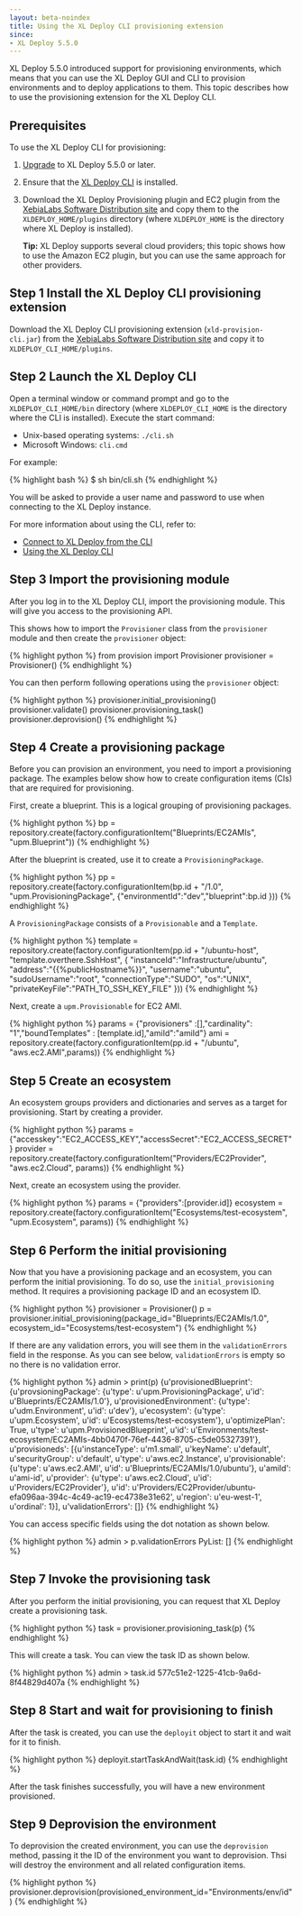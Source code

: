 ```yaml
---
layout: beta-noindex
title: Using the XL Deploy CLI provisioning extension
since:
- XL Deploy 5.5.0
---
```


XL Deploy 5.5.0 introduced support for provisioning environments, which means that you can use the XL Deploy GUI and CLI to provision environments and to deploy applications to them. This topic describes how to use the provisioning extension for the XL Deploy CLI.

## Prerequisites

To use the XL Deploy CLI for provisioning:

1. [Upgrade](/xl-deploy/how-to/upgrade-xl-deploy.html) to XL Deploy 5.5.0 or later.
1. Ensure that the [XL Deploy CLI](/xl-deploy/how-to/install-the-xl-deploy-cli.html) is installed.
1. Download the XL Deploy Provisioning plugin and EC2 plugin from the [XebiaLabs Software Distribution site](https://dist.xebialabs.com) and copy them to the `XLDEPLOY_HOME/plugins` directory (where `XLDEPLOY_HOME` is the directory where XL Deploy is installed).

    **Tip:** XL Deploy supports several cloud providers; this topic shows how to use the Amazon EC2 plugin, but you can use the same approach for other providers.

## Step 1 Install the XL Deploy CLI provisioning extension

Download the XL Deploy CLI provisioning extension (`xld-provision-cli.jar`) from the [XebiaLabs Software Distribution site](https://dist.xebialabs.com) and copy it to `XLDEPLOY_CLI_HOME/plugins`.

## Step 2 Launch the XL Deploy CLI

Open a terminal window or command prompt and go to the `XLDEPLOY_CLI_HOME/bin` directory (where `XLDEPLOY_CLI_HOME` is the directory where the CLI is installed). Execute the start command:

* Unix-based operating systems: `./cli.sh`
* Microsoft Windows: `cli.cmd`

For example:

{% highlight bash %}
$ sh bin/cli.sh
{% endhighlight %}

You will be asked to provide a user name and password to use when connecting to the XL Deploy instance.

For more information about using the CLI, refer to:

* [Connect to XL Deploy from the CLI](/xl-deploy/how-to/connect-to-xl-deploy-from-the-cli.html)
* [Using the XL Deploy CLI](/xl-deploy/how-to/using-the-xl-deploy-cli.html)

## Step 3 Import the provisioning module

After you log in to the XL Deploy CLI, import the provisioning module. This will give you access to the provisioning API.

This shows how to import the `Provisioner` class from the `provisioner` module and then create the `provisioner` object:

{% highlight python %}
from provision import Provisioner
provisioner = Provisioner()
{% endhighlight %}

You can then perform following operations using the `provisioner` object:

{% highlight python %}
provisioner.initial_provisioning()
provisioner.validate()
provisioner.provisioning_task()
provisioner.deprovision()
{% endhighlight %}

## Step 4 Create a provisioning package

Before you can provision an environment, you need to import a provisioning package. The examples below show how to create configuration items (CIs) that are required for provisioning.

First, create a blueprint. This is a logical grouping of provisioning packages.

{% highlight python %}
bp = repository.create(factory.configurationItem("Blueprints/EC2AMIs", "upm.Blueprint"))
{% endhighlight %}

After the blueprint is created, use it to create a `ProvisioningPackage`.

{% highlight python %}
pp = repository.create(factory.configurationItem(bp.id + "/1.0", "upm.ProvisioningPackage", {"environmentId":"dev","blueprint":bp.id }))
{% endhighlight %}

A `ProvisioningPackage` consists of a `Provisionable` and a `Template`.

{% highlight python %}
template = repository.create(factory.configurationItem(pp.id + "/ubuntu-host", "template.overthere.SshHost", {
  "instanceId":"Infrastructure/ubuntu",
  "address":"{{%publicHostname%}}",
  "username":"ubuntu",
  "sudoUsername":"root",
  "connectionType":"SUDO",
  "os":"UNIX",
  "privateKeyFile":"PATH_TO_SSH_KEY_FILE"
}))
{% endhighlight %}

Next, create a `upm.Provisionable` for EC2 AMI.

{% highlight python %}
params = {"provisioners" :[],"cardinality": "1","boundTemplates" : [template.id],"amiId":"amiId"}
ami = repository.create(factory.configurationItem(pp.id + "/ubuntu", "aws.ec2.AMI",params))
{% endhighlight %}

## Step 5 Create an ecosystem

An ecosystem groups providers and dictionaries and serves as a target for provisioning. Start by creating a provider.

{% highlight python %}
params = {"accesskey":"EC2_ACCESS_KEY","accessSecret":"EC2_ACCESS_SECRET"}
provider = repository.create(factory.configurationItem("Providers/EC2Provider", "aws.ec2.Cloud", params))
{% endhighlight %}

Next, create an ecosystem using the provider.

{% highlight python %}
params = {"providers":[provider.id]}
ecosystem = repository.create(factory.configurationItem("Ecosystems/test-ecosystem", "upm.Ecosystem", params))
{% endhighlight %}

## Step 6 Perform the initial provisioning

Now that you have a provisioning package and an ecosystem, you can perform the initial provisioning. To do so, use the `initial_provisioning` method. It requires a provisioning package ID and an ecosystem ID.

{% highlight python %}
provisioner = Provisioner()
p = provisioner.initial_provisioning(package_id="Blueprints/EC2AMIs/1.0", ecosystem_id="Ecosystems/test-ecosystem")
{% endhighlight %}

If there are any validation errors, you will see them in the `validationErrors` field in the response. As you can see below, `validationErrors` is empty so no there is no validation error.

{% highlight python %}
admin > print(p)
{u'provisionedBlueprint': {u'provsioningPackage': {u'type': u'upm.ProvisioningPackage', u'id': u'Blueprints/EC2AMIs/1.0'}, u'provisionedEnvironment': {u'type': u'udm.Environment', u'id': u'dev'}, u'ecosystem': {u'type': u'upm.Ecosystem', u'id': u'Ecosystems/test-ecosystem'}, u'optimizePlan': True, u'type': u'upm.ProvisionedBlueprint', u'id': u'Environments/test-ecosystem/EC2AMIs-4bb0470f-76ef-4436-8705-c5de05327391'}, u'provisioneds': [{u'instanceType': u'm1.small', u'keyName': u'default', u'securityGroup': u'default', u'type': u'aws.ec2.Instance', u'provisionable': {u'type': u'aws.ec2.AMI', u'id': u'Blueprints/EC2AMIs/1.0/ubuntu'}, u'amiId': u'ami-id', u'provider': {u'type': u'aws.ec2.Cloud', u'id': u'Providers/EC2Provider'}, u'id': u'Providers/EC2Provider/ubuntu-efa096aa-394c-4c49-ac19-ec4738e31e62', u'region': u'eu-west-1', u'ordinal': 1}], u'validationErrors': []}
{% endhighlight %}

You can access specific fields using the dot notation as shown below.

{% highlight python %}
admin > p.validationErrors
PyList: []
{% endhighlight %}

## Step 7 Invoke the provisioning task

After you perform the initial provisioning, you can request that XL Deploy create a provisioning task.

{% highlight python %}
task = provisioner.provisioning_task(p)
{% endhighlight %}

This will create a task. You can view the task ID as shown below.

{% highlight python %}
admin > task.id
577c51e2-1225-41cb-9a6d-8f44829d407a
{% endhighlight %}

## Step 8 Start and wait for provisioning to finish

After the task is created, you can use the `deployit` object to start it and wait for it to finish.

{% highlight python %}
deployit.startTaskAndWait(task.id)
{% endhighlight %}

After the task finishes successfully, you will have a new environment provisioned.

## Step 9 Deprovision the environment

To deprovision the created environment, you can use the `deprovision` method, passing it the ID of the environment you want to deprovision. Thsi will destroy the environment and all related configuration items.

{% highlight python %}
provisioner.deprovision(provisioned_environment_id="Environments/env/id")
{% endhighlight %}
